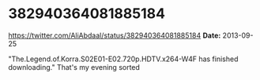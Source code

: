 # 382940364081885184
https://twitter.com/AliAbdaal/status/382940364081885184
**Date:** 2013-09-25

"The.Legend.of.Korra.S02E01-E02.720p.HDTV.x264-W4F has finished downloading." That's my evening sorted
